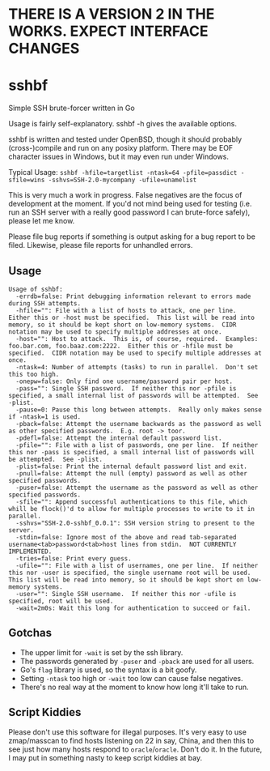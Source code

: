 THERE IS A VERSION 2 IN THE WORKS.  EXPECT INTERFACE CHANGES
============================================================

sshbf
=====

Simple SSH brute-forcer written in Go

Usage is fairly self-explanatory.  sshbf -h gives the available options.

sshbf is written and tested under OpenBSD, though it should probably
(cross-)compile and run on any posixy platform.  There may be EOF character
issues in Windows, but it may even run under Windows.

Typical Usage:
`sshbf -hfile=targetlist -ntask=64 -pfile=passdict -sfile=wins -sshvs=SSH-2.0-mycompany -ufile=unamelist`

This is very much a work in progress.  False negatives are the focus of development at the moment.  If you'd not mind being used for testing (i.e. run an SSH server with a really good password I can brute-force safely), please let me know.

Please file bug reports if something is output asking for a bug report to be filed.  Likewise, please file reports for unhandled errors.

Usage
-----

```
Usage of sshbf:
  -errdb=false: Print debugging information relevant to errors made during SSH attempts.
  -hfile="": File with a list of hosts to attack, one per line.  Either this or -host must be specified.  This list will be read into memory, so it should be kept short on low-memory systems.  CIDR notation may be used to specify multiple addresses at once.
  -host="": Host to attack.  This is, of course, required.  Examples: foo.bar.com, foo.baaz.com:2222.  Either this or -hfile must be specified.  CIDR notation may be used to specify multiple addresses at once.
  -ntask=4: Number of attempts (tasks) to run in parallel.  Don't set this too high.
  -onepw=false: Only find one username/password pair per host.
  -pass="": Single SSH password.  If neither this nor -pfile is specified, a small internal list of passwords will be attempted.  See -plist.
  -pause=0: Pause this long between attempts.  Really only makes sense if -ntask=1 is used.
  -pback=false: Attempt the username backwards as the password as well as other specified passwords.  E.g. root -> toor.
  -pdefl=false: Attempt the internal default password list.
  -pfile="": File with a list of passwords, one per line.  If neither this nor -pass is specified, a small internal list of passwords will be attempted.  See -plist.
  -plist=false: Print the internal default password list and exit.
  -pnull=false: Attempt the null (empty) password as well as other specified passwords.
  -puser=false: Attempt the username as the password as well as other specified passwords.
  -sfile="": Append successful authentications to this file, which whill be flock()'d to allow for multiple processes to write to it in parallel.
  -sshvs="SSH-2.0-sshbf_0.0.1": SSH version string to present to the server.
  -stdin=false: Ignore most of the above and read tab-separated username<tab>password<tab>host lines from stdin.  NOT CURRENTLY IMPLEMENTED.
  -tries=false: Print every guess.
  -ufile="": File with a list of usernames, one per line.  If neither this nor -user is specified, the single username root will be used.  This list will be read into memory, so it should be kept short on low-memory systems.
  -user="": Single SSH username.  If neither this nor -ufile is specified, root will be used.
  -wait=2m0s: Wait this long for authentication to succeed or fail.
```

Gotchas
-------
- The upper limit for `-wait` is set by the ssh library.
- The passwords generated by `-puser` and `-pback` are used for all users.
- Go's `flag` library is used, so the syntax is a bit goofy.
- Setting `-ntask` too high or `-wait` too low can cause false negatives.
- There's no real way at the moment to know how long it'll take to run.

Script Kiddies
--------------
Please don't use this software for illegal purposes. It's very easy to use
zmap/masscan to find hosts listening on 22 in say, China, and then this to see
just how many hosts respond to `oracle`/`oracle`.  Don't do it.  In the future,
I may put in something nasty to keep script kiddies at bay.
